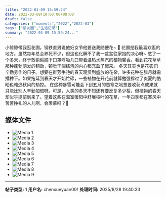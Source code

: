 ```yaml
---
title: "2022-03-09 15:59:24"
date: 2022-03-09T10:00:00+08:00
draft: false
categories: ["moments","2022","2022-03"]
tags: ["朋友圈","生活记录"]
summary: "2022-03-09 15:59:24..."
---
```


小鲸鲸带我逛花圃。钢铁直男说他妇女节他要送我随便花~ 🥰
花圃是我最喜欢逛的地方。虽然每年总会养死不少，但这也化解不了我一盆盆往家抱的决心呀~
憋了一个冬天，终于敢偷偷摘下口罩呼吸几口带着温热水蒸汽的植物馨香。看到花花草草那种蓬勃萌发的韧劲，顿觉干涸结渣的内心都充盈了起来。
冬天其实也是花农们辛勤劳作的日子。想要在群芳争艳的春天观赏到盛放的花朵，许多花种在腊月就需播种下。如果拖延到春天才开始忙碌，一些植物在开花前就算勉强撑过了炎夏的酷晒也难逃秋风的劫掠。
在这种暴雪可能会下到五月的苦寒之地想要收获点成果就只能比别人辛勤加倍呀。可是，人类的冬天不知还有要反复多少茬，但植物的春天却似乎提前到来了。望着这些在温室暖阳中舒展枝叶的花草，一年四季都在寒风中苦苦挣扎的人儿啊，会羡慕吗？🌱

## 媒体文件

- ![Media 1](/Moments/photos/2022-03-09/202203091559240.jpg)
- ![Media 2](/Moments/photos/2022-03-09/202203091559241.jpg)
- ![Media 3](/Moments/photos/2022-03-09/202203091559242.jpg)
- ![Media 4](/Moments/photos/2022-03-09/202203091559243.jpg)
- ![Media 5](/Moments/photos/2022-03-09/202203091559244.jpg)
- ![Media 6](/Moments/photos/2022-03-09/202203091559245.jpg)
- ![Media 7](/Moments/photos/2022-03-09/202203091559246.jpg)
- ![Media 8](/Moments/photos/2022-03-09/202203091559247.jpg)
- ![Media 9](/Moments/photos/2022-03-09/202203091559248.jpg)

---

**帖子类型:** 1
**用户名:** chenxueyuan001
**处理时间:** 2025/8/28 19:40:23